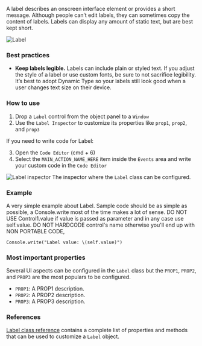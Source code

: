 A label describes an onscreen interface element or provides a short message. Although people can’t edit labels, they can sometimes copy the content of labels. Labels can display any amount of static text, but are best kept short.

![Label](images/label1.png)

### Best practices
* **Keep labels legible.** Labels can include plain or styled text. If you adjust the style of a label or use custom fonts, be sure to not sacrifice legibility. It’s best to adopt Dynamic Type so your labels still look good when a user changes text size on their device.

### How to use
1. Drop a `Label` control from the object panel to a `Window`
2. Use the `Label Inspector` to customize its properties like `prop1`, `prop2`, and `prop3`

If you need to write code for Label:

3. Open the `Code Editor` (cmd + 6)
4. Select the `MAIN_ACTION_NAME_HERE` item inside the `Events` area and write your custom code in the `Code Editor`

![`Label` inspector](images/label2.png)
The inspector where the `Label` class can be configured.

### Example
A very simple example about Label. Sample code should be as simple as possible, a Console.write most of the time makes a lot of sense. DO NOT USE Control1.value if value is passed as parameter and in any case use self.value. DO NOT HARDCODE control's name otherwise you'll end up with NON PORTABLE CODE,
```
Console.write("Label value: \(self.value)")
```

### Most important properties
Several UI aspects can be configured in the `Label` class but the `PROP1`, `PROP2`, and `PROP3` are the most populars to be configured.
- `PROP1`: A PROP1 description.
- `PROP2`: A PROP2 description.
- `PROP3`: A PROP3 description.

### References
[Label class reference](../classes/Label.html) contains a complete list of properties and methods that can be used to customize a `Label` object.

